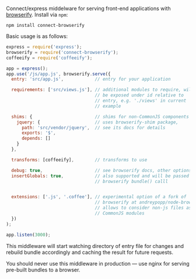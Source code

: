 Connect/express middelware for serving front-end applications with
[browserify][]. Install via `npm`:

    npm install connect-browserify

Basic usage is as follows:

```javascript
express = require('express');
browserify = require('connect-browserify');
coffeeify = require('coffeeify');

app = express();
app.use('/js/app.js', browserify.serve({
  entry: 'src/app.js',            // entry for your application

  requirements: ['src/views.js'], // additional modules to require, will
                                  // be exposed under id relative to
                                  // entry, e.g. './views' in current
                                  // example

  shims: {                        // shims for non-CommonJS components
    jquery: {                     // uses browserify-shim package,
      path: 'src/vendor/jquery',  // see its docs for details
      exports: '$',
      depends: []
    }
  },

  transforms: [coffeeify],        // transforms to use

  debug: true,                    // see browserify docs, other options are
  insertGlobals: true,            // also supported and will be passed to
                                  // browserify bundle() calll


  extensions: ['.js', '.coffee'], // experimental option of a fork of
                                  // browserify at andreypopp/node-browserify,
                                  // allows to consider non-js files as
                                  // CommonJS modules
  })
);

app.listen(3000);
```

This middleware will start watching directory of entry file for changes and
rebuild bundle accordingly and caching the result for future requests.

You should never use this middleware in production — use nginx for serving
pre-built bundles to a browser.

[browserify]: http://browserify.org
